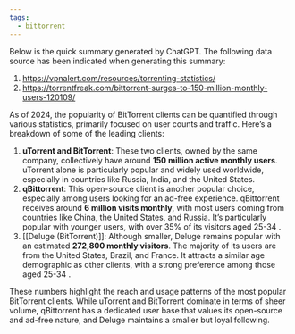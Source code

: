 ```yaml
---
tags:
  - bittorrent
---
```


Below is the quick summary generated by ChatGPT. The following data source has been indicated when generating this summary:

1. https://vpnalert.com/resources/torrenting-statistics/
2. https://torrentfreak.com/bittorrent-surges-to-150-million-monthly-users-120109/

As of 2024, the popularity of BitTorrent clients can be quantified through various statistics, primarily focused on user counts and traffic. Here’s a breakdown of some of the leading clients:

1. **uTorrent and BitTorrent**: These two clients, owned by the same company, collectively have around **150 million active monthly users**. uTorrent alone is particularly popular and widely used worldwide, especially in countries like Russia, India, and the United States.
2. **qBittorrent**: This open-source client is another popular choice, especially among users looking for an ad-free experience. qBittorrent receives around **6 million visits monthly**, with most users coming from countries like China, the United States, and Russia. It’s particularly popular with younger users, with over 35% of its visitors aged 25-34 .
3. [[Deluge (BitTorrent)]]: Although smaller, Deluge remains popular with an estimated **272,800 monthly visitors**. The majority of its users are from the United States, Brazil, and France. It attracts a similar age demographic as other clients, with a strong preference among those aged 25-34 .

These numbers highlight the reach and usage patterns of the most popular BitTorrent clients. While uTorrent and BitTorrent dominate in terms of sheer volume, qBittorrent has a dedicated user base that values its open-source and ad-free nature, and Deluge maintains a smaller but loyal following.